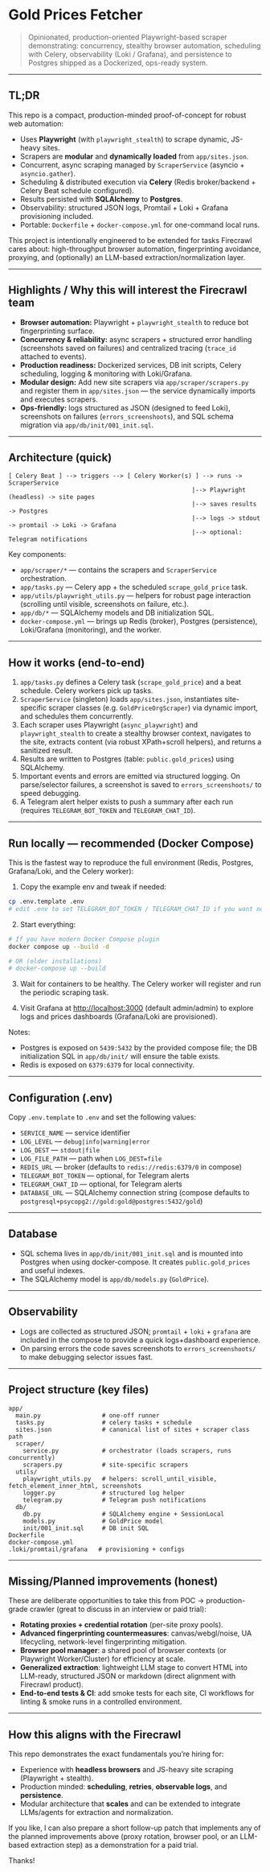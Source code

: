 # Gold Prices Fetcher

> Opinionated, production-oriented Playwright-based scraper demonstrating: concurrency, stealthy browser automation, scheduling with Celery, observability (Loki / Grafana), and persistence to Postgres shipped as a Dockerized, ops-ready system.

---

## TL;DR

This repo is a compact, production-minded proof-of-concept for robust web automation:

* Uses **Playwright** (with `playwright_stealth`) to scrape dynamic, JS-heavy sites.
* Scrapers are **modular** and **dynamically loaded** from `app/sites.json`.
* Concurrent, async scraping managed by `ScraperService` (asyncio + `asyncio.gather`).
* Scheduling & distributed execution via **Celery** (Redis broker/backend + Celery Beat schedule configured).
* Results persisted with **SQLAlchemy** to **Postgres**.
* Observability: structured JSON logs, Promtail + Loki + Grafana provisioning included.
* Portable: `Dockerfile` + `docker-compose.yml` for one-command local runs.

This project is intentionally engineered to be extended for tasks Firecrawl cares about: high-throughput browser automation, fingerprinting avoidance, proxying, and (optionally) an LLM-based extraction/normalization layer.

---

## Highlights / Why this will interest the Firecrawl team

* **Browser automation:** Playwright + `playwright_stealth` to reduce bot fingerprinting surface.
* **Concurrency & reliability:** async scrapers + structured error handling (screenshots saved on failures) and centralized tracing (`trace_id` attached to events).
* **Production readiness:** Dockerized services, DB init scripts, Celery scheduling, logging & monitoring with Loki/Grafana.
* **Modular design:** Add new site scrapers via `app/scraper/scrapers.py` and register them in `app/sites.json` — the service dynamically imports and executes scrapers.
* **Ops-friendly:** logs structured as JSON (designed to feed Loki), screenshots on failures (`errors_screenshoots`), and SQL schema migration via `app/db/init/001_init.sql`.

---

## Architecture (quick)

```
[ Celery Beat ] --> triggers --> [ Celery Worker(s) ] --> runs -> ScraperService
                                                   |--> Playwright (headless) -> site pages
                                                   |--> saves results -> Postgres
                                                   |--> logs -> stdout -> promtail -> Loki -> Grafana
                                                   |--> optional: Telegram notifications
```

Key components:

* `app/scraper/*` — contains the scrapers and `ScraperService` orchestration.
* `app/tasks.py` — Celery app + the scheduled `scrape_gold_price` task.
* `app/utils/playwright_utils.py` — helpers for robust page interaction (scrolling until visible, screenshots on failure, etc.).
* `app/db/*` — SQLAlchemy models and DB initialization SQL.
* `docker-compose.yml` — brings up Redis (broker), Postgres (persistence), Loki/Grafana (monitoring), and the worker.

---

## How it works (end-to-end)

1. `app/tasks.py` defines a Celery task (`scrape_gold_price`) and a beat schedule. Celery workers pick up tasks.
2. `ScraperService` (singleton) loads `app/sites.json`, instantiates site-specific scraper classes (e.g. `GoldPriceOrgScraper`) via dynamic import, and schedules them concurrently.
3. Each scraper uses Playwright (`async_playwright`) and `playwright_stealth` to create a stealthy browser context, navigates to the site, extracts content (via robust XPath+scroll helpers), and returns a sanitized result.
4. Results are written to Postgres (table: `public.gold_prices`) using SQLAlchemy.
5. Important events and errors are emitted via structured logging. On parse/selector failures, a screenshot is saved to `errors_screenshoots/` to speed debugging.
6. A Telegram alert helper exists to push a summary after each run (requires `TELEGRAM_BOT_TOKEN` and `TELEGRAM_CHAT_ID`).

---

## Run locally — recommended (Docker Compose)

This is the fastest way to reproduce the full environment (Redis, Postgres, Grafana/Loki, and the Celery worker):

1. Copy the example env and tweak if needed:

```bash
cp .env.template .env
# edit .env to set TELEGRAM_BOT_TOKEN / TELEGRAM_CHAT_ID if you want notifications
```

2. Start everything:

```bash
# If you have modern Docker Compose plugin
docker compose up --build -d

# OR (older installations)
# docker-compose up --build
```

3. Wait for containers to be healthy. The Celery worker will register and run the periodic scraping task.

4. Visit Grafana at [http://localhost:3000](http://localhost:3000) (default admin/admin) to explore logs and prices dashboards (Grafana/Loki are provisioned).

Notes:

* Postgres is exposed on `5439:5432` by the provided compose file; the DB initialization SQL in `app/db/init/` will ensure the table exists.
* Redis is exposed on `6379:6379` for local connectivity.

---

## Configuration (.env)

Copy `.env.template` to `.env` and set the following values:

* `SERVICE_NAME` — service identifier
* `LOG_LEVEL` — `debug|info|warning|error`
* `LOG_DEST` — `stdout|file`
* `LOG_FILE_PATH` — path when `LOG_DEST=file`
* `REDIS_URL` — broker (defaults to `redis://redis:6379/0` in compose)
* `TELEGRAM_BOT_TOKEN` — optional, for Telegram alerts
* `TELEGRAM_CHAT_ID` — optional, for Telegram alerts
* `DATABASE_URL` — SQLAlchemy connection string (compose defaults to `postgresql+psycopg2://gold:gold@postgres:5432/gold`)

---

## Database

* SQL schema lives in `app/db/init/001_init.sql` and is mounted into Postgres when using docker-compose. It creates `public.gold_prices` and useful indexes.
* The SQLAlchemy model is `app/db/models.py` (`GoldPrice`).

---

## Observability

* Logs are collected as structured JSON; `promtail` + `loki` + `grafana` are included in the compose to provide a quick logs+dashboard experience.
* On parsing errors the code saves screenshots to `errors_screenshoots/` to make debugging selector issues fast.

---

## Project structure (key files)

```
app/
  main.py                 # one-off runner
  tasks.py                # celery tasks + schedule
  sites.json              # canonical list of sites + scraper class path
  scraper/
    service.py            # orchestrator (loads scrapers, runs concurrently)
    scrapers.py           # site-specific scrapers
  utils/
    playwright_utils.py   # helpers: scroll_until_visible, fetch_element_inner_html, screenshots
    logger.py             # structured log helper
    telegram.py           # Telegram push notifications
  db/
    db.py                 # SQLAlchemy engine + SessionLocal
    models.py             # GoldPrice model
    init/001_init.sql     # DB init SQL
Dockerfile
docker-compose.yml
.loki/promtail/grafana   # provisioning + configs
```

---

## Missing/Planned improvements (honest)

These are deliberate opportunities to take this from POC → production-grade crawler (great to discuss in an interview or paid trial):

* **Rotating proxies + credential rotation** (per-site proxy pools).
* **Advanced fingerprinting countermeasures**: canvas/webgl/noise, UA lifecycling, network-level fingerprinting mitigation.
* **Browser pool manager**: a shared pool of browser contexts (or Playwright Worker/Cluster) for efficiency at scale.
* **Generalized extraction**: lightweight LLM stage to convert HTML into LLM-ready, structured JSON or markdown (direct alignment with Firecrawl product).
* **End-to-end tests & CI**: add smoke tests for each site, CI workflows for linting & smoke runs in a controlled environment.

---

## How this aligns with the Firecrawl

This repo demonstrates the exact fundamentals you’re hiring for:

* Experience with **headless browsers** and JS-heavy site scraping (Playwright + stealth).
* Production minded: **scheduling**, **retries**, **observable logs**, and **persistence**.
* Modular architecture that **scales** and can be extended to integrate LLMs/agents for extraction and normalization.

If you like, I can also prepare a short follow-up patch that implements any of the planned improvements above (proxy rotation, browser pool, or an LLM-based extraction step) as a demonstration for a paid trial.

Thanks!

